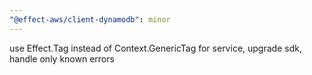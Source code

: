 ```yaml
---
"@effect-aws/client-dynamodb": minor
---
```


use Effect.Tag instead of Context.GenericTag for service, upgrade sdk, handle only known errors
